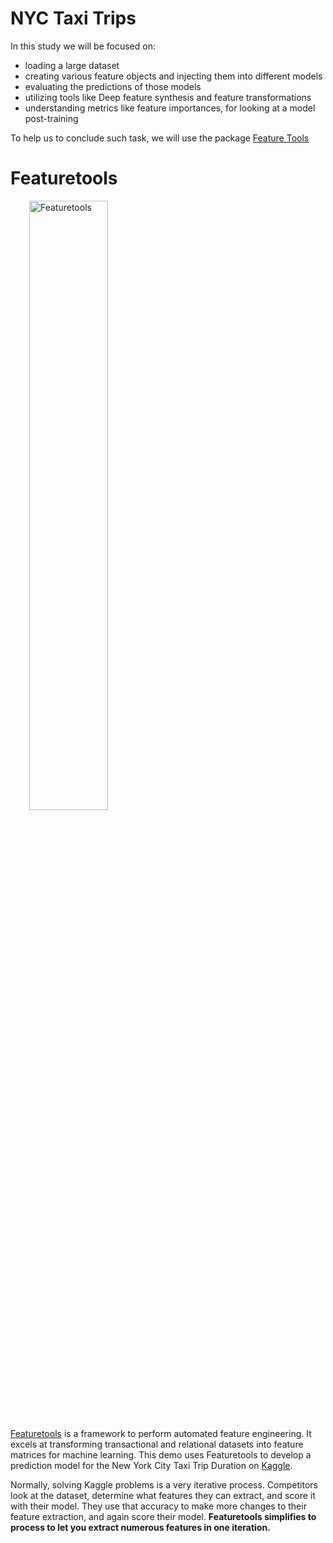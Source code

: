 # NYC Taxi Trips

In this study we will be focused on:

 * loading a large dataset
 * creating various feature objects and injecting them into different models
 * evaluating the predictions of those models
 * utilizing tools like Deep feature synthesis and feature transformations
 * understanding metrics like feature importances, for looking at a model post-training
 
 To help us to conclude such task, we will use the package [Feature Tools](https://www.featuretools.com)
 
 # Featuretools
<a style="margin:30px" href="https://www.featuretools.com">
    <img width=50% src="https://www.featuretools.com/wp-content/uploads/2017/12/FeatureLabs-Logo-Tangerine-800.png" alt="Featuretools" />
</a>

[Featuretools](https://www.featuretools.com/) is a framework to perform automated feature engineering. It excels at transforming transactional and relational datasets into feature matrices for machine learning. This demo uses Featuretools to develop a prediction model for the New York City Taxi Trip Duration on [Kaggle](https://www.kaggle.com/c/nyc-taxi-trip-duration/overview).

Normally, solving Kaggle problems is a very iterative process. Competitors look at the dataset, determine what features they can extract, and score it with their model. They use that accuracy to make more changes to their feature extraction, and again score their model. <b>Featuretools simplifies to process to let you extract numerous features in one iteration. </b>
